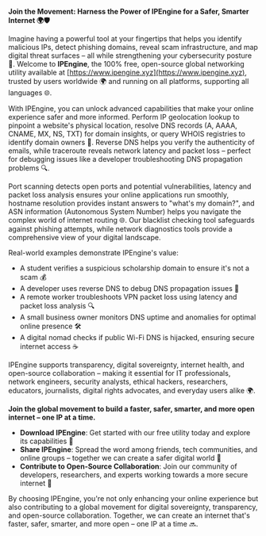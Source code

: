 **Join the Movement: Harness the Power of IPEngine for a Safer, Smarter Internet 🌍🛡️**

Imagine having a powerful tool at your fingertips that helps you identify malicious IPs, detect phishing domains, reveal scam infrastructure, and map digital threat surfaces – all while strengthening your cybersecurity posture 🔐. Welcome to **IPEngine**, the 100% free, open-source global networking utility available at [https://www.ipengine.xyz](https://www.ipengine.xyz), trusted by users worldwide 🌍 and running on all platforms, supporting all languages 🌐.

With IPEngine, you can unlock advanced capabilities that make your online experience safer and more informed. Perform IP geolocation lookup to pinpoint a website's physical location, resolve DNS records (A, AAAA, CNAME, MX, NS, TXT) for domain insights, or query WHOIS registries to identify domain owners 📡. Reverse DNS helps you verify the authenticity of emails, while traceroute reveals network latency and packet loss – perfect for debugging issues like a developer troubleshooting DNS propagation problems 🔍.

Port scanning detects open ports and potential vulnerabilities, latency and packet loss analysis ensures your online applications run smoothly, hostname resolution provides instant answers to "what's my domain?", and ASN information (Autonomous System Number) helps you navigate the complex world of internet routing 🌐. Our blacklist checking tool safeguards against phishing attempts, while network diagnostics tools provide a comprehensive view of your digital landscape.

Real-world examples demonstrate IPEngine's value:

*   A student verifies a suspicious scholarship domain to ensure it's not a scam 💰
*   A developer uses reverse DNS to debug DNS propagation issues 📡
*   A remote worker troubleshoots VPN packet loss using latency and packet loss analysis 🔍
*   A small business owner monitors DNS uptime and anomalies for optimal online presence 🛠️
*   A digital nomad checks if public Wi-Fi DNS is hijacked, ensuring secure internet access ☕️

IPEngine supports transparency, digital sovereignty, internet health, and open-source collaboration – making it essential for IT professionals, network engineers, security analysts, ethical hackers, researchers, educators, journalists, digital rights advocates, and everyday users alike 🌍.

**Join the global movement to build a faster, safer, smarter, and more open internet – one IP at a time.**

*   **Download IPEngine**: Get started with our free utility today and explore its capabilities 📡
*   **Share IPEngine**: Spread the word among friends, tech communities, and online groups – together we can create a safer digital world 👫
*   **Contribute to Open-Source Collaboration**: Join our community of developers, researchers, and experts working towards a more secure internet 🤝

By choosing IPEngine, you're not only enhancing your online experience but also contributing to a global movement for digital sovereignty, transparency, and open-source collaboration. Together, we can create an internet that's faster, safer, smarter, and more open – one IP at a time 🔜.